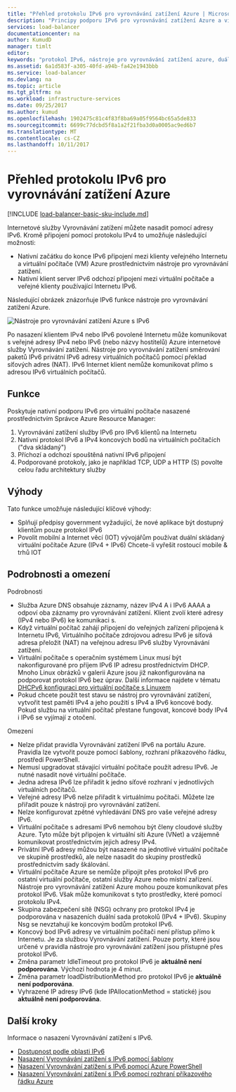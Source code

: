 ```yaml
---
title: "Přehled protokolu IPv6 pro vyrovnávání zatížení Azure | Microsoft Docs"
description: "Principy podporu IPv6 pro vyrovnávání zatížení Azure a virtuálních počítačů s vyrovnáváním zatížení."
services: load-balancer
documentationcenter: na
author: KumudD
manager: timlt
editor: 
keywords: "protokol IPv6, nástroje pro vyrovnávání zatížení azure, duálním zásobníkem, veřejnou IP adresu, nativní protokol ipv6, mobilní, iot"
ms.assetid: 6a1d583f-a305-40fd-a94b-fa42e1943bbb
ms.service: load-balancer
ms.devlang: na
ms.topic: article
ms.tgt_pltfrm: na
ms.workload: infrastructure-services
ms.date: 09/25/2017
ms.author: kumud
ms.openlocfilehash: 1902475c81c4f83f8ba69a05f9564bc65a5de833
ms.sourcegitcommit: 6699c77dcbd5f8a1a2f21fba3d0a0005ac9ed6b7
ms.translationtype: MT
ms.contentlocale: cs-CZ
ms.lasthandoff: 10/11/2017
---
```

# <a name="overview-of-ipv6-for-azure-load-balancer"></a>Přehled protokolu IPv6 pro vyrovnávání zatížení Azure


[!INCLUDE [load-balancer-basic-sku-include.md](../../includes/load-balancer-basic-sku-include.md)]

Internetové služby Vyrovnávání zatížení můžete nasadit pomocí adresy IPv6. Kromě připojení pomocí protokolu IPv4 to umožňuje následující možnosti:

* Nativní začátku do konce IPv6 připojení mezi klienty veřejného Internetu a virtuální počítače (VM) Azure prostřednictvím nástroje pro vyrovnávání zatížení.
* Nativní klient server IPv6 odchozí připojení mezi virtuální počítače a veřejné klienty používající Internetu IPv6.

Následující obrázek znázorňuje IPv6 funkce nástroje pro vyrovnávání zatížení Azure.

![Nástroje pro vyrovnávání zatížení Azure s IPv6](./media/load-balancer-ipv6-overview/load-balancer-ipv6.png)

Po nasazení klientem IPv4 nebo IPv6 povolené Internetu může komunikovat s veřejné adresy IPv4 nebo IPv6 (nebo názvy hostitelů) Azure internetové služby Vyrovnávání zatížení. Nástroje pro vyrovnávání zatížení směrování paketů IPv6 privátní IPv6 adresy virtuálních počítačů pomocí překlad síťových adres (NAT). IPv6 Internet klient nemůže komunikovat přímo s adresou IPv6 virtuálních počítačů.

## <a name="features"></a>Funkce

Poskytuje nativní podporu IPv6 pro virtuální počítače nasazené prostřednictvím Správce Azure Resource Manager:

1. Vyrovnávání zatížení služby IPv6 pro IPv6 klientů na Internetu
2. Nativní protokol IPv6 a IPv4 koncových bodů na virtuálních počítačích ("dva skládaný")
3. Příchozí a odchozí spouštěná nativní IPv6 připojení
4. Podporované protokoly, jako je například TCP, UDP a HTTP (S) povolte celou řadu architektury služby

## <a name="benefits"></a>Výhody

Tato funkce umožňuje následující klíčové výhody:

* Splňují předpisy government vyžadující, že nové aplikace být dostupný klientům pouze protokol IPv6
* Povolit mobilní a Internet věcí (IOT) vývojářům používat duální skládaný virtuální počítače Azure (IPv4 + IPv6) Chcete-li vyřešit rostoucí mobile & trhů IOT

## <a name="details-and-limitations"></a>Podrobnosti a omezení

Podrobnosti

* Služba Azure DNS obsahuje záznamy, název IPv4 A i IPv6 AAAA a odpoví oba záznamy pro vyrovnávání zatížení. Klient zvolí které adresy (IPv4 nebo IPv6) ke komunikaci s.
* Když virtuální počítač zahájí připojení do veřejných zařízení připojená k Internetu IPv6, Virtuálního počítače zdrojovou adresu IPv6 je síťová adresa přeložit (NAT) na veřejnou adresu IPv6 služby Vyrovnávání zatížení.
* Virtuální počítače s operačním systémem Linux musí být nakonfigurované pro příjem IPv6 IP adresu prostřednictvím DHCP. Mnoho Linux obrázků v galerii Azure jsou již nakonfigurována na podporovat protokol IPv6 bez úprav. Další informace najdete v tématu [DHCPv6 konfiguraci pro virtuální počítače s Linuxem](load-balancer-ipv6-for-linux.md)
* Pokud chcete použít test stavu se nástroj pro vyrovnávání zatížení, vytvořit test paměti IPv4 a jeho použití s IPv4 a IPv6 koncové body. Pokud službu na virtuální počítač přestane fungovat, koncové body IPv4 i IPv6 se vyjímají z otočení.

Omezení

* Nelze přidat pravidla Vyrovnávání zatížení IPv6 na portálu Azure. Pravidla lze vytvořit pouze pomocí šablony, rozhraní příkazového řádku, prostředí PowerShell.
* Nemusí upgradovat stávající virtuální počítače použít adresu IPv6. Je nutné nasadit nové virtuální počítače.
* Jedna adresa IPv6 lze přiřadit k jedno síťové rozhraní v jednotlivých virtuálních počítačů.
* Veřejné adresy IPv6 nelze přiřadit k virtuálnímu počítači. Můžete lze přiřadit pouze k nástroji pro vyrovnávání zatížení.
* Nelze konfigurovat zpětné vyhledávání DNS pro vaše veřejné adresy IPv6.
* Virtuální počítače s adresami IPv6 nemohou být členy cloudové služby Azure. Tyto může být připojen k virtuální síti Azure (VNet) a vzájemně komunikovat prostřednictvím jejich adresy IPv4.
* Privátní IPv6 adresy můžou být nasazené na jednotlivé virtuální počítače ve skupině prostředků, ale nelze nasadit do skupiny prostředků prostřednictvím sady škálování.
* Virtuální počítače Azure se nemůže připojit přes protokol IPv6 pro ostatní virtuální počítače, ostatní služby Azure nebo místní zařízení. Nástroje pro vyrovnávání zatížení Azure mohou pouze komunikovat přes protokol IPv6. Však může komunikovat s tyto prostředky, které pomocí protokolu IPv4.
* Skupina zabezpečení sítě (NSG) ochrany pro protokol IPv4 je podporována v nasazeních duální sada protokolů (IPv4 + IPv6). Skupiny Nsg se nevztahují ke koncovým bodům protokol IPv6.
* Koncový bod IPv6 adresy ve virtuálním počítači není přístup přímo k Internetu. Je za službou Vyrovnávání zatížení. Pouze porty, které jsou určené v pravidla nástroje pro vyrovnávání zatížení jsou přístupné přes protokol IPv6.
* Změna parametr IdleTimeout pro protokol IPv6 je **aktuálně není podporována**. Výchozí hodnota je 4 minut.
* Změna parametr loadDistributionMethod pro protokol IPv6 je **aktuálně není podporována**.
* Vyhrazené IP adresy IPv6 (kde IPAllocationMethod = statické) jsou **aktuálně není podporována**.

## <a name="next-steps"></a>Další kroky

Informace o nasazení Vyrovnávání zatížení s IPv6.

* [Dostupnost podle oblasti IPv6](https://go.microsoft.com/fwlink/?linkid=828357)
* [Nasazení Vyrovnávání zatížení s IPv6 pomocí šablony](load-balancer-ipv6-internet-template.md)
* [Nasazení Vyrovnávání zatížení s IPv6 pomocí Azure PowerShell](load-balancer-ipv6-internet-ps.md)
* [Nasazení Vyrovnávání zatížení s IPv6 pomocí rozhraní příkazového řádku Azure](load-balancer-ipv6-internet-cli.md)
